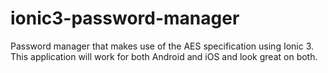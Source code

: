 # ionic3-password-manager
Password manager that makes use of the AES specification using Ionic 3. This application will work for both Android and iOS and look great on both.
